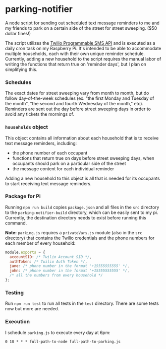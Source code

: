 # parking-notifier
A node script for sending out scheduled text message reminders to me and my friends to park on a certain side of the street for street sweeping. ($50 dollar fines!)

The script utilizes the [Twilio Programmable SMS API](https://www.twilio.com/sms) and is executed as a daily cron task on my Raspberry Pi. It's intended to be able to accommodate multiple households, each with their own unique reminder schedule. Currently, adding a new household to the script requires the manual labor of writing the functions that return true on 'reminder days', but I plan on simplifying this.

### Schedules
The exact dates for street sweeping vary from month to month, but do follow day-of-the-week schedules (ex. "the first Monday and Tuesday of the month", "the second and fourth Wednesday of the month," etc). Reminders are sent out the day before street sweeping days in order to avoid any tickets the mornings of.

### `households` object
This object contains all information about each household that is to receive text message reminders, including:
* the phone number of each occupant
* functions that return true on days before street sweeping days, when occupants should park on a particular side of the street
* the message content for each individual reminder

Adding a new household to this object is all that is needed for its occupants to start receiving text message reminders.

### Package for Pi
Running `npm run build` copies `package.json` and all files in the `src` directory to the `parking-notifier-build` directory, which can be easily sent to my pi. Currently, the destination directory needs to exist before running this command.

**Note:** `parking.js` requires a `privateVars.js` module (also in the `src` directory) that contains the Twilio credentials and the phone numbers for each member of every household:
```js
module.exports = {
  accountSID: /* Twilio Account SID */,
  authToken: /* Twilio Auth Token */,
  jane: /* phone number in the format '+15555555555' */,
  john: /* phone number in the format '+15555555555' */,
  /* all the numbers from every household */
};
```
### Testing
Run `npm run test` to run all tests in the `test` directory. There are some tests now but more are needed.

### Execution
I schedule `parking.js` to execute every day at 6pm:
```
0 18 * * * full-path-to-node full-path-to-parking.js
```
